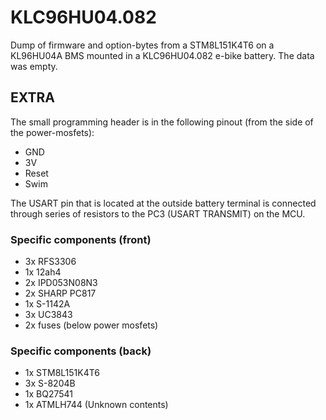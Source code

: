 #  KLC96HU04.082
Dump of firmware and option-bytes from a STM8L151K4T6 on a KL96HU04A BMS mounted in a KLC96HU04.082 e-bike battery.
The data was empty.

## EXTRA
The small programming header is in the following pinout (from the side of the power-mosfets):
- GND
- 3V
- Reset
- Swim

The USART pin that is located at the outside battery terminal is connected through series of resistors to the PC3 (USART TRANSMIT) on the MCU.

### Specific components (front)
- 3x RFS3306 
- 1x 12ah4
- 2x IPD053N08N3
- 2x SHARP PC817
- 1x S-1142A
- 3x UC3843
- 2x fuses (below power mosfets)

### Specific components (back)
- 1x STM8L151K4T6
- 3x S-8204B
- 1x BQ27541
- 1x ATMLH744  (Unknown contents)
